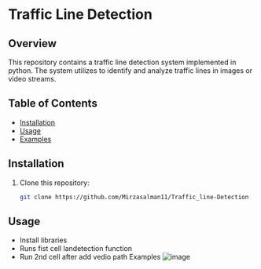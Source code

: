 # Traffic Line Detection

## Overview
This repository contains a traffic line detection system implemented in python. The system utilizes to identify and analyze traffic lines in images or video streams.

## Table of Contents
- [Installation](#installation)
- [Usage](#usage)
- [Examples](#examples)

## Installation
1. Clone this repository:
    ```bash
    git clone https://github.com/Mirzasalman11/Traffic_line-Detection
    ```

## Usage
 - Install libraries
- Runs fist cell landetection function
- Run 2nd cell after add vedio path
Examples
![image](https://github.com/Mirzasalman11/Traffic_line-Detection/assets/110352951/04269833-9ce1-43c1-8904-46bce459cd02)

